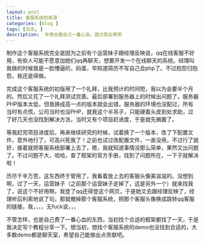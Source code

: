 ```yaml
---
layout: post
title: 客服系统的来源
categories: [blog ]
tags: [日志, ]
description:  毕竟也是自己一番心血，就分享出来吧
---
```



制作这个客服系统完全是因为之前有个运营妹子跟经理反映说，qq在线客服不好用，有些人可能不愿意加她们qq再聊天，想要开发一个在线聊天的系统。经理叫我做的时候我是一脸懵逼的，妈蛋，早知道简历不写自己会php了。不过抱怨归抱怨，我还是得做。

完成这个客服系统的初版用了一个礼拜，比我预计的时间短，我以为会要半个月的。然后又花了一个礼拜测试完善。最后部署到服务器上的时候出问题了。服务器PHP版本太低，但我换成高一点的版本就会出错，服务器的环境也没配过，所有当时有点慌，公司当时也没PHP，就我这个半吊子，只能硬着头皮到处求助，过了好几天也没找到解决方法，当时又有个项目赶进度，于是就先搁置了。

等我赶完项目进度后，再来继续研究的时候，试着换了一个版本，改了下配置文件，意外地行了，可高兴死我了！之前也试过改配置文件，一直没用，不过行了就好，接着就把客服系统部署上去了，嗯，我就知道事情没那么简单，果然又出问题了。不过问题不大，哈哈，查了框架的官方手册，找到了问题所在，一下子就解决啦！

历尽千辛万苦，这东西终于管用了，我看着放上去的客服头像美滋滋的。没想到啊，过了一天，运营妹子（之前那个运营妹子走掉了，这是另外一个）就来找我了，说这个不好用啊，我登了qq还得登这个网页，于是她又去跟经理反映了，经理听后利索地说了句，那就撤掉那个客服系统，把那个客服头像换成跳转qq客服的链接，我，，，，无fuck说，，，

不管怎样，也是自己费了一番心血的东西，当初找个合适的框架都找了一天，于是我决定写个教程分享一下。想当初，想找个客服系统的demo也没找到合适的，大多数demo都是聊天室，希望自己能做出点贡献吧。
